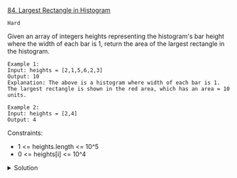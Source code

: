 [84. Largest Rectangle in Histogram](https://leetcode.com/problems/largest-rectangle-in-histogram/)

`Hard`

Given an array of integers heights representing the histogram's bar height where the width of each bar is 1, return the area of the largest rectangle in the histogram.

```
Example 1:
Input: heights = [2,1,5,6,2,3]
Output: 10
Explanation: The above is a histogram where width of each bar is 1.
The largest rectangle is shown in the red area, which has an area = 10 units.

Example 2:
Input: heights = [2,4]
Output: 4
```

Constraints:

- 1 <= heights.length <= 10^5
- 0 <= heights[i] <= 10^4

<details>
<summary>Solution</summary>

[video](https://www.youtube.com/watch?v=mesaogfSjD4)
</details>